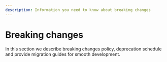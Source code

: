 ```yaml
---
description: Information you need to know about breaking changes
---
```


# Breaking changes

In this section we describe breaking changes policy, deprecation schedule and provide migration guides for smooth development.
